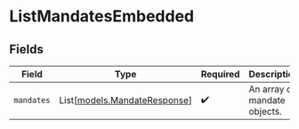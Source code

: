 # ListMandatesEmbedded


## Fields

| Field                                                        | Type                                                         | Required                                                     | Description                                                  |
| ------------------------------------------------------------ | ------------------------------------------------------------ | ------------------------------------------------------------ | ------------------------------------------------------------ |
| `mandates`                                                   | List[[models.MandateResponse](../models/mandateresponse.md)] | :heavy_check_mark:                                           | An array of mandate objects.                                 |